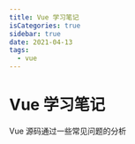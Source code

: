 ```yaml
---
title: Vue 学习笔记
isCategories: true
sidebar: true
date: 2021-04-13
tags:
  - vue
---
```


# Vue 学习笔记

Vue 源码通过一些常见问题的分析
